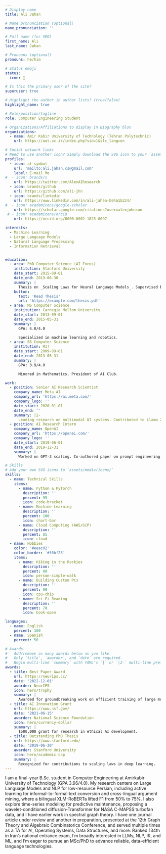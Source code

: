 ```yaml
---
# Display name
title: Ali Jahan

# Name pronunciation (optional)
name_pronunciation: ''

# Full name (for SEO)
first_name: Ali
last_name: Jahan

# Pronouns (optional)
pronouns: he/him

# Status emoji
status:
  icon: 🚀

# Is this the primary user of the site?
superuser: true

# Highlight the author in author lists? (true/false)
highlight_name: true

# Role/position/tagline
role: Computer Engineering Student

# Organizations/Affiliations to display in Biography blox
organizations:
  - name: Amir Kabir University of Technology (Tehran Polytechnic)
    url: https://aut.ac.ir/index.php?sid=1&slc_lang=en

# Social network links
# Need to use another icon? Simply download the SVG icon to your `assets/media/icons/` folder.
profiles:
  - icon: at-symbol
    url: 'mailto:ali.jahan.cs@gmail.com'
    label: E-mail Me
#  - icon: brands/x
    url: https://twitter.com/AlexAIResearch
  - icon: brands/github
    url: https://github.com/ali-jhn
  - icon: brands/linkedin
    url: https://www.linkedin.com/in/ali-jahan-b04a1b224/
#  - icon: academicons/google-scholar
    url: https://scholar.google.com/citations?user=alexjohnson
 # - icon: academicons/orcid
    url: https://orcid.org/0000-0002-1825-0097

interests:
  - Machine Learning
  - Large Language Models
  - Natural Language Processing
  - Information Retrieval


education:
  - area: PhD Computer Science (AI Focus)
    institution: Stanford University
    date_start: 2015-09-01
    date_end: 2019-06-30
    summary: |
      Thesis on _Scaling Laws for Neural Language Models_. Supervised by Prof. Andrew Ng. Published 5 papers in NeurIPS and ICML, with 2 best paper awards.
    button:
      text: 'Read Thesis'
      url: 'https://example.com/thesis.pdf'
  - area: MS Computer Science
    institution: Carnegie Mellon University
    date_start: 2013-09-01
    date_end: 2015-05-31
    summary: |
      GPA: 4.0/4.0

      Specialized in machine learning and robotics.
  - area: BS Computer Science
    institution: MIT
    date_start: 2009-09-01
    date_end: 2013-05-31
    summary: |
      GPA: 3.9/4.0

      Minored in Mathematics. President of AI Club.

work:
  - position: Senior AI Research Scientist
    company_name: Meta AI
    company_url: 'https://ai.meta.com/'
    company_logo: ''
    date_start: 2020-01-01
    date_end: ''
    summary: |2-
      Leading research on multimodal AI systems. Contributed to Llama 2 and other open-source models. 50+ citations in 3 years.
  - position: AI Research Intern
    company_name: OpenAI
    company_url: 'https://openai.com/'
    company_logo: ''
    date_start: 2019-06-01
    date_end: 2019-12-31
    summary: |
      Worked on GPT-3 scaling. Co-authored paper on prompt engineering.

# Skills
# Add your own SVG icons to `assets/media/icons/`
skills:
  - name: Technical Skills
    items:
      - name: Python & PyTorch
        description: ''
        percent: 95
        icon: code-bracket
      - name: Machine Learning
        description: ''
        percent: 100
        icon: chart-bar
      - name: Cloud Computing (AWS/GCP)
        description: ''
        percent: 85
        icon: cloud
  - name: Hobbies
    color: '#eeac02'
    color_border: '#f0bf23'
    items:
      - name: Hiking in the Rockies
        description: ''
        percent: 80
        icon: person-simple-walk
      - name: Building Custom PCs
        description: ''
        percent: 90
        icon: cpu-chip
      - name: Sci-Fi Reading
        description: ''
        percent: 70
        icon: book-open

languages:
  - name: English
    percent: 100
  - name: Spanish
    percent: 50

# Awards.
#   Add/remove as many awards below as you like.
#   Only `title`, `awarder`, and `date` are required.
#   Begin multi-line `summary` with YAML's `|` or `|2-` multi-line prefix and indent 2 spaces below.
awards:
  - title: Best Paper Award
    url: https://neurips.cc/
    date: '2022-12-01'
    awarder: NeurIPS
    icon: hero/trophy
    summary: |
      Awarded for groundbreaking work on efficient training of large models.
  - title: AI Innovation Grant
    url: https://www.nsf.gov/
    date: '2021-06-15'
    awarder: National Science Foundation
    icon: hero/currency-dollar
    summary: |
      $500,000 grant for research in ethical AI development.
  - title: Outstanding PhD Thesis
    url: https://www.stanford.edu/
    date: '2019-06-30'
    awarder: Stanford University
    icon: hero/academic-cap
    summary: |
      Recognized for contributions to scaling laws in deep learning.
---
```


I am a final-year B.Sc. student in Computer Engineering at Amirkabir University of Technology (GPA 3.96/4.0). My research centers on Large Language Models and NLP for low-resource Persian, including active learning for informal-to-formal text conversion and cross-lingual argument mining, where a bilingual XLM-RoBERTa lifted F1 from 50% to 75%. I also explore time-series modeling for predictive maintenance, proposing a wavelet-conditioned diffusion-Transformer for NASA C-MAPSS turbofan data, and I have earlier work in spectral graph theory. I have one journal article under review and another in preparation, presented at the 12th Graph Theory and Algebraic Combinatorics Conference, and served multiple times as a TA for AI, Operating Systems, Data Structures, and more. Ranked 134th in Iran’s national entrance exam, I’m broadly interested in LLMs, NLP, IR, and ML, and I’m eager to pursue an MSc/PhD to advance reliable, data-efficient language technologies.

